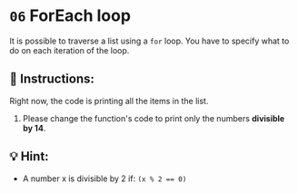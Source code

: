 # `06` ForEach loop

It is possible to traverse a list using a `for` loop. You have to specify what to do on each iteration of the loop.

## 📝 Instructions:

Right now, the code is printing all the items in the list.

1. Please change the function's code to print only the numbers **divisible by 14**.

## 💡 Hint:

+ A number x is divisible by 2 if: `(x % 2 == 0)`
